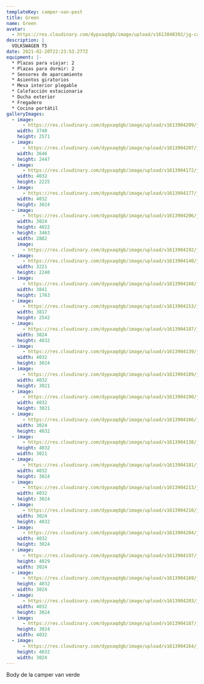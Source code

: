 ```yaml
---
templateKey: camper-van-post
title: Green
name: Green
avatar:
  - https://res.cloudinary.com/dypxaqdgb/image/upload/v1613848392/jg-camper/camper-vans/Green/avatar/IMG_1607_vqvj6p.jpg
description: |
  VOLKSWAGEN T5
date: 2021-02-20T22:23:53.277Z
equipment: |-
  * Plazas para viajar: 2
  * Plazas para dormir: 2
  * Sensores de aparcamiento
  * Asientos giratorios
  * Mesa interior plegable
  * Calefacción estacionaria
  * Ducha exterior
  * Fregadero
  * Cocina portátil
galleryImages:
  - image:
      - https://res.cloudinary.com/dypxaqdgb/image/upload/v1613904209/jg-camper/camper-vans/Green/IMG_8236_maxpeh.jpg
    width: 3740
    height: 2571
  - image:
      - https://res.cloudinary.com/dypxaqdgb/image/upload/v1613904207/jg-camper/camper-vans/Green/IMG_8173_u5znei.jpg
    width: 3646
    height: 2447
  - image:
      - https://res.cloudinary.com/dypxaqdgb/image/upload/v1613904172/jg-camper/camper-vans/Green/IMG_2375_cbuf6v.jpg
    width: 4032
    height: 2225
  - image:
      - https://res.cloudinary.com/dypxaqdgb/image/upload/v1613904177/jg-camper/camper-vans/Green/IMG_4074_s28p4f.jpg
    width: 4032
    height: 3024
  - image:
      - https://res.cloudinary.com/dypxaqdgb/image/upload/v1613904206/jg-camper/camper-vans/Green/IMG_8207_yw6mjl.jpg
    width: 3024
    height: 4022
  - height: 3463
    width: 2882
    image:
      - https://res.cloudinary.com/dypxaqdgb/image/upload/v1613904192/jg-camper/camper-vans/Green/IMG_4907_hgcsf6.jpg
  - image:
      - https://res.cloudinary.com/dypxaqdgb/image/upload/v1613904140/jg-camper/camper-vans/Green/IMG_1606_gllzjn.jpg
    width: 3221
    height: 2240
  - image:
      - https://res.cloudinary.com/dypxaqdgb/image/upload/v1613904168/jg-camper/camper-vans/Green/IMG_3012_joyt4j.jpg
    width: 3841
    height: 1763
  - image:
      - https://res.cloudinary.com/dypxaqdgb/image/upload/v1613904153/jg-camper/camper-vans/Green/IMG_1610_tj9fc9.jpg
    width: 3817
    height: 2542
  - image:
      - https://res.cloudinary.com/dypxaqdgb/image/upload/v1613904187/jg-camper/camper-vans/Green/IMG_4767_sykwgg.jpg
    width: 3024
    height: 4032
  - image:
      - https://res.cloudinary.com/dypxaqdgb/image/upload/v1613904139/jg-camper/camper-vans/Green/IMG_0967_itaoor.jpg
    width: 4032
    height: 3024
  - image:
      - https://res.cloudinary.com/dypxaqdgb/image/upload/v1613904189/jg-camper/camper-vans/Green/IMG_4608_r9m9bw.jpg
    width: 4032
    height: 3021
  - image:
      - https://res.cloudinary.com/dypxaqdgb/image/upload/v1613904190/jg-camper/camper-vans/Green/IMG_3907_sp6l0o.jpg
    width: 4032
    height: 3021
  - image:
      - https://res.cloudinary.com/dypxaqdgb/image/upload/v1613904166/jg-camper/camper-vans/Green/IMG_2317_oa3z64.jpg
    width: 3024
    height: 4032
  - image:
      - https://res.cloudinary.com/dypxaqdgb/image/upload/v1613904138/jg-camper/camper-vans/Green/IMG_0577_lz94so.jpg
    height: 4032
    width: 3021
  - image:
      - https://res.cloudinary.com/dypxaqdgb/image/upload/v1613904181/jg-camper/camper-vans/Green/IMG_4594_lf65gb.jpg
    width: 4032
    height: 3024
  - image:
      - https://res.cloudinary.com/dypxaqdgb/image/upload/v1613904213/jg-camper/camper-vans/Green/IMG_8768_lqbvlg.jpg
    width: 4032
    height: 3024
  - image:
      - https://res.cloudinary.com/dypxaqdgb/image/upload/v1613904210/jg-camper/camper-vans/Green/IMG_7744_teorjn.jpg
    width: 3024
    height: 4032
  - image:
      - https://res.cloudinary.com/dypxaqdgb/image/upload/v1613904204/jg-camper/camper-vans/Green/IMG_6209_vkerqx.jpg
    width: 4032
    height: 3024
  - image:
      - https://res.cloudinary.com/dypxaqdgb/image/upload/v1613904197/jg-camper/camper-vans/Green/IMG_6154_ycexnu.jpg
    height: 4029
    width: 3024
  - image:
      - https://res.cloudinary.com/dypxaqdgb/image/upload/v1613904169/jg-camper/camper-vans/Green/IMG_2188_fe45i5.jpg
    height: 4032
    width: 3024
  - image:
      - https://res.cloudinary.com/dypxaqdgb/image/upload/v1613904203/jg-camper/camper-vans/Green/IMG_7042_nucuqu.jpg
    width: 4032
    height: 3024
  - image:
      - https://res.cloudinary.com/dypxaqdgb/image/upload/v1613904187/jg-camper/camper-vans/Green/IMG_5270_yjsrx8.jpg
    height: 3024
    width: 4032
  - image:
      - https://res.cloudinary.com/dypxaqdgb/image/upload/v1613904164/jg-camper/camper-vans/Green/IMG_1740_cvxbjt.jpg
    height: 4032
    width: 3024
---
```


Body de la camper van verde
